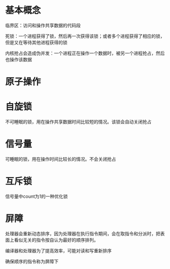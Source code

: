# 基本概念

临界区：访问和操作共享数据的代码段

死锁：一个进程获得了锁，然后再一次获得该锁；或者多个进程获得了相应的锁，但是又在等待其他进程获得的锁

内核抢占会造成伪并发：一个进程正在操作一个数据时，被另一个进程抢占，然后也操作该数据

# 原子操作

# 自旋锁

不可睡眠的锁，用在操作共享数据时间比较短的情况。该锁会自动关闭抢占

# 信号量

可睡眠的锁，用在操作时间比较长的情况。不会关闭抢占

# 互斥锁

信号量中count为1的一种优化锁

# 屏障

处理器会重新动态排序，因为处理器在执行指令期间，会在取指令和分派时，把表面上看似无关的指令按自认为最好的顺序排列。

编译器和处理器为了提高效率，可能对读和写重新排序

确保顺序的指令称为屏障下